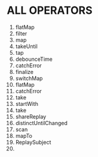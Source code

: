 # ALL OPERATORS
1. flatMap
2. filter
3. map
4. takeUntil
5. tap
6. debounceTime
7. catchError
8. finalize
9. switchMap
10. flatMap
11. catchError
12. take
13. startWith
14. take
15. shareReplay
16. distinctUntilChanged
17. scan
18. mapTo
19. ReplaySubject
20. 